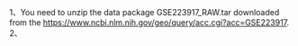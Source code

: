 1、You need to unzip the data package GSE223917_RAW.tar downloaded from the https://www.ncbi.nlm.nih.gov/geo/query/acc.cgi?acc=GSE223917.
2、
